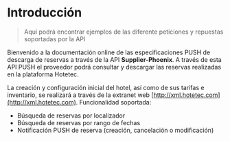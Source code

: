 # Introducción
> Aquí podrá encontrar ejemplos de las diferente peticiones y repuestas soportadas por la API

Bienvenido a la documentación online de las especificaciones PUSH de descarga de reservas a través de la API <b>Supplier-Phoenix</b>.
A través de esta API PUSH el proveedor podrá consultar y descargar las reservas realizadas en la plataforma Hotetec.

La creación y configuración inicial del hotel, así como de sus tarifas e inventario, se realizará a través de la extranet web
[http://xml.hotetec.com](http://xml.hotetec.com). Funcionalidad soportada:

- Búsqueda de reservas por localizador
- Búsqueda de reservas por rango de fechas
- Notificación PUSH de reserva (creación, cancelación o modificación)